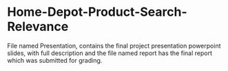 # Home-Depot-Product-Search-Relevance

File named Presentation, contains the final project presentation powerpoint slides, with full description and the file named report has the final report which was submitted for grading.
